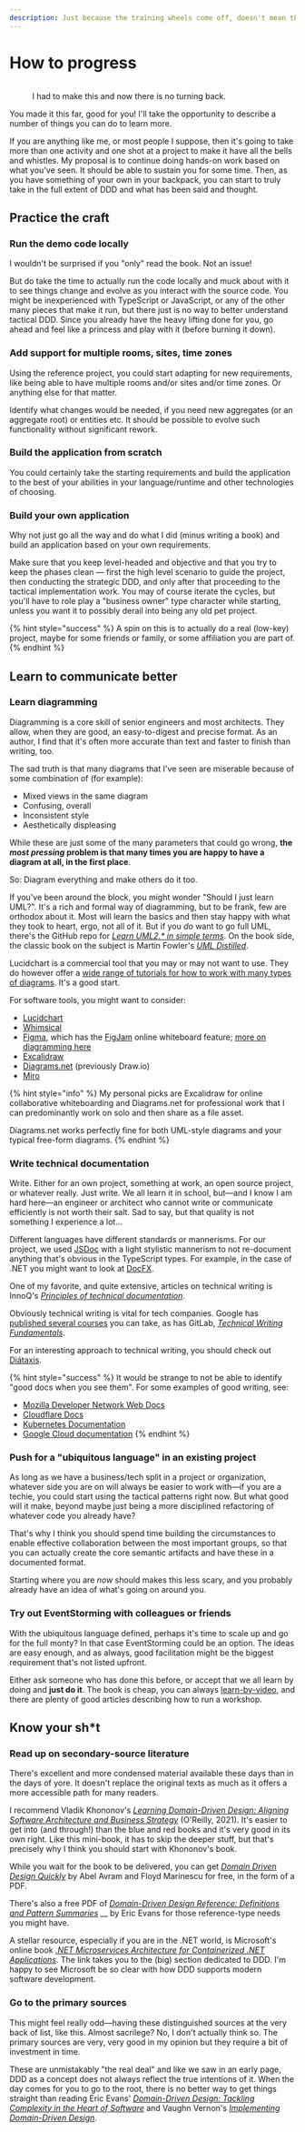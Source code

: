 ```yaml
---
description: Just because the training wheels come off, doesn't mean the fun is over.
---
```


# How to progress

<figure><img src=".gitbook/assets/6rftkh.jpg" alt=""><figcaption><p>I had to make this and now there is no turning back.</p></figcaption></figure>

You made it this far, good for you! I'll take the opportunity to describe a number of things you can do to learn more.

If you are anything like me, or most people I suppose, then it's going to take more than one activity and one shot at a project to make it have all the bells and whistles. My proposal is to continue doing hands-on work based on what you've seen. It should be able to sustain you for some time. Then, as you have something of your own in your backpack, you can start to truly take in the full extent of DDD and what has been said and thought.

## Practice the craft

### Run the demo code locally

I wouldn't be surprised if you "only" read the book. Not an issue!

But do take the time to actually run the code locally and muck about with it to see things change and evolve as you interact with the source code. You might be inexperienced with TypeScript or JavaScript, or any of the other many pieces that make it run, but there just is no way to better understand tactical DDD. Since you already have the heavy lifting done for you, go ahead and feel like a princess and play with it (before burning it down).

### Add support for multiple rooms, sites, time zones

Using the reference project, you could start adapting for new requirements, like being able to have multiple rooms and/or sites and/or time zones. Or anything else for that matter.

Identify what changes would be needed, if you need new aggregates (or an aggregate root) or entities etc. It should be possible to evolve such functionality without significant rework.

### Build the application from scratch

You could certainly take the starting requirements and build the application to the best of your abilities in your language/runtime and other technologies of choosing.

### Build your own application

Why not just go all the way and do what I did (minus writing a book) and build an application based on your own requirements.

Make sure that you keep level-headed and objective and that you try to keep the phases clean — first the high level scenario to guide the project, then conducting the strategic DDD, and only after that proceeding to the tactical implementation work. You may of course iterate the cycles, but you'll have to role play a "business owner" type character while starting, unless you want it to possibly derail into being any old pet project.

{% hint style="success" %}
A spin on this is to actually do a real (low-key) project, maybe for some friends or family, or some affiliation you are part of.
{% endhint %}

## Learn to communicate better

### Learn diagramming

Diagramming is a core skill of senior engineers and most architects. They allow, when they are good, an easy-to-digest and precise format. As an author, I find that it's often more accurate than text and faster to finish than writing, too.

The sad truth is that many diagrams that I've seen are miserable because of some combination of (for example):

* Mixed views in the same diagram
* Confusing, overall
* Inconsistent style
* Aesthetically displeasing

While these are just some of the many parameters that could go wrong, **the **_**most pressing**_** problem is that many times you are happy to have a diagram at all, in the first place**.

So: Diagram everything and make others do it too.

If you've been around the block, you might wonder "Should I just learn UML?". It's a rich and formal way of diagramming, but to be frank, few are orthodox about it. Most will learn the basics and then stay happy with what they took to heart, ergo, not all of it. But if you _do_ want to go full UML, there's the GitHub repo for [_Learn UML2.\* in simple terms_](https://github.com/imalitavakoli/learn-uml2). On the book side, the classic book on the subject is Martin Fowler's [_UML Distilled_](https://martinfowler.com/books/uml.html).

Lucidchart is a commercial tool that you may or may not want to use. They do however offer a [wide range of tutorials for how to work with many types of diagrams](https://www.lucidchart.com/pages/tour). It's a good start.

For software tools, you might want to consider:

* [Lucidchart](https://lucid.co)
* [Whimsical](https://whimsical.com)
* [Figma](https://www.figma.com), which has the [FigJam](https://www.figma.com/figjam/) online whiteboard feature; [more on diagramming here](https://www.figma.com/learn-diagramming/what-is-diagramming/)
* [Excalidraw](https://excalidraw.com)
* [Diagrams.net](https://www.diagrams.net) (previously Draw.io)
* [Miro](https://miro.com)

{% hint style="info" %}
My personal picks are Excalidraw for online collaborative whiteboarding and Diagrams.net for professional work that I can predominantly work on solo and then share as a file asset.

Diagrams.net works perfectly fine for both UML-style diagrams and your typical free-form diagrams.
{% endhint %}

### Write technical documentation

Write. Either for an own project, something at work, an open source project, or whatever really. Just write. We all learn it in school, but—and I know I am hard here—an engineer or architect who cannot write or communicate efficiently is not worth their salt. Sad to say, but that quality is not something I experience a lot...

Different languages have different standards or mannerisms. For our project, we used [JSDoc](https://jsdoc.app) with a light stylistic mannerism to not re-document anything that's obvious in the TypeScript types. For example, in the case of .NET you might want to look at [DocFX](https://docs.microsoft.com/en-us/shows/on-net/intro-to-docfx).

One of my favorite, and quite extensive, articles on technical writing is InnoQ's [_Principles of technical documentation_](https://www.innoq.com/en/articles/2022/01/principles-of-technical-documentation/).

Obviously technical writing is vital for tech companies. Google has [published several courses](https://developers.google.com/tech-writing/overview) you can take, as has GitLab, [_Technical Writing Fundamentals_](https://about.gitlab.com/handbook/engineering/ux/technical-writing/fundamentals/).

For an interesting approach to technical writing, you should check out [Diátaxis](https://diataxis.fr).

{% hint style="success" %}
It would be strange to not be able to identify "good docs when you see them". For some examples of good writing, see:

* [Mozilla Developer Network Web Docs](https://developer.mozilla.org/en-US/docs/Learn)
* [Cloudflare Docs](https://developers.cloudflare.com)
* [Kubernetes Documentation](https://kubernetes.io/docs/home/)
* [Google Cloud documentation](https://cloud.google.com/docs)
{% endhint %}

### Push for a "ubiquitous language" in an existing project

As long as we have a business/tech split in a project or organization, whatever side you are on will always be easier to work with—if you are a techie, you could start using the tactical patterns right now. But what good will it make, beyond maybe just being a more disciplined refactoring of whatever code you already have?&#x20;

That's why I think you should spend time building the circumstances to enable effective collaboration between the most important groups, so that you can actually create the core semantic artifacts and have these in a documented format.

Starting where you are _now_ should makes this less scary, and you probably already have an idea of what's going on around you.

### Try out EventStorming with colleagues or friends

With the ubiquitous language defined, perhaps it's time to scale up and go for the full monty? In that case EventStorming could be an option. The ideas are easy enough, and as always, good facilitation might be the biggest requirement that's not listed upfront.

Either ask someone who has done this before, or accept that we all learn by doing and **just do it**. The book is cheap, you can always [learn-by-video](https://www.youtube.com/watch?v=mLXQIYEwK24), and there are plenty of good articles describing how to run a workshop.

## Know your sh\*t

### Read up on secondary-source literature

There's excellent and more condensed material available these days than in the days of yore. It doesn't replace the original texts as much as it offers a more accessible path for many readers.

I recommend Vladik Khononov's [_Learning Domain-Driven Design: Aligning Software Architecture and Business Strategy_](https://www.goodreads.com/en/book/show/57573212-learning-domain-driven-design) (O'Reilly, 2021). It's easier to get into (and through!) than the blue and red books and it's very good in its own right. Like this mini-book, it has to skip the deeper stuff, but that's precisely why I think you should start with Khononov's book.

While you wait for the book to be delivered, you can get [_Domain Driven Design Quickly_](https://www.infoq.com/minibooks/domain-driven-design-quickly/) by Abel Avram and Floyd Marinescu for free, in the form of a PDF.

There's also a free PDF of [_Domain-Driven Design Reference: Definitions and Pattern Summaries_](https://www.domainlanguage.com/wp-content/uploads/2016/05/DDD\_Reference\_2015-03.pdf) __ by Eric Evans for those reference-type needs you might have.

A stellar resource, especially if you are in the .NET world, is Microsoft's online book [_.NET Microservices Architecture for Containerized .NET Applications_](https://docs.microsoft.com/en-us/dotnet/architecture/microservices/microservice-ddd-cqrs-patterns/). The link takes you to the (big) section dedicated to DDD. I'm happy to see Microsoft be so clear with how DDD supports modern software development.

### Go to the primary sources

This might feel really odd—having these distinguished sources at the very back of list, like this. Almost sacrilege? No, I don't actually think so. The primary sources are very, very good in my opinion but they require a bit of investment in time.

These are unmistakably "the real deal" and like we saw in an early page, DDD as a concept does not always reflect the true intentions of it. When the day comes for you to go to the root, there is no better way to get things straight than reading Eric Evans' [_Domain-Driven Design: Tackling Complexity in the Heart of Software_](https://www.goodreads.com/book/show/179133.Domain\_Driven\_Design) and Vaughn Vernon's [_Implementing Domain-Driven Design_](https://www.goodreads.com/book/show/15756865-implementing-domain-driven-design).

